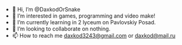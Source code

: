 - 👋 Hi, I’m @DaxkodOrSnake
- 👀 I’m interested in games, programming and video make!
- 🌱 I’m currently learning in 2 lyceum on Pavlovskiy Posad.
- 💞️ I’m looking to collaborate on nothing.
- 📫 How to reach me daxkod3243@gmail.com or daxkod@mail.ru
